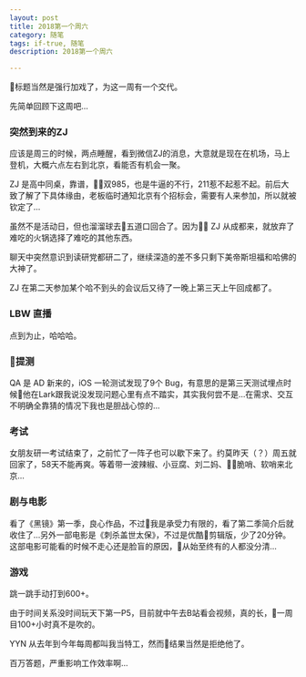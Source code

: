 ```yaml
---
layout: post
title: 2018第一个周六
category: 随笔
tags: if-true, 随笔
description: 2018第一个周六

---
```


标题当然是强行加戏了，为这一周有一个交代。

先简单回顾下这周吧...

### 突然到来的ZJ

应该是周三的时候，两点睡醒，看到微信ZJ的消息，大意就是现在在机场，马上登机，大概六点左右到北京，看能否有机会一聚。

ZJ 是高中同桌，靠谱，双985，也是牛逼的不行，211惹不起惹不起。前后大致了解了下具体缘由，老板临时通知北京有个招标会，需要有人来参加，所以就被钦定了...

虽然不是活动日，但也溜溜球去五道口回合了。因为 ZJ 从成都来，就放弃了难吃的火锅选择了难吃的其他东西。

聊天中突然意识到读研党都研二了，继续深造的差不多只剩下美帝斯坦福和哈佛的大神了。

ZJ 在第二天参加某个哈不到头的会议后又待了一晚上第三天上午回成都了。

### LBW 直播

点到为止，哈哈哈。

### 提测

QA 是 AD 新来的，iOS 一轮测试发现了9个 Bug，有意思的是第三天测试埋点时候他在Lark跟我说没发现问题心里有点不踏实，其实我何尝不是...在需求、交互不明确全靠猜的情况下我也是胆战心惊的...


### 考试

女朋友研一考试结束了，之前忙了一阵子也可以歇下来了。约莫昨天（？）周五就回家了，58天不能再爽。等着带一波辣椒、小豆腐、刘二妈、脆哨、软哨来北京...

### 剧与电影

看了《黑镜》第一季，良心作品，不过我是承受力有限的，看了第二季简介后就收住了...另外一部电影是《刺杀盖世太保》，不过是优酷剪辑版，少了20分钟。这部电影可能看的时候不走心还是脸盲的原因，从始至终有的人都没分清...

### 游戏

跳一跳手动打到600+。

由于时间关系没时间玩天下第一P5，目前就中午去B站看会视频，真的长，一周目100+小时真不是吹的。

YYN 从去年到今年每周都叫我当特工，然而结果当然是拒绝他了。

百万答题，严重影响工作效率啊...